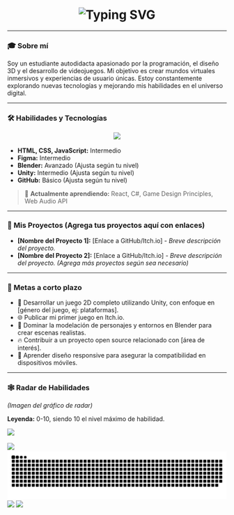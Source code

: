 <h1 align="center">
  <img src="https://readme-typing-svg.demolab.com?font=Orbitron&size=30&pause=1000&color=AA00FF&center=true&vCenter=true&width=435&lines=Hi+there%2C+I'm+Nash+%F0%9F%91%8B" alt="Typing SVG" />
</h1>

---

### 🎓 Sobre mí

Soy un estudiante autodidacta apasionado por la programación, el diseño 3D y el desarrollo de videojuegos.  Mi objetivo es crear mundos virtuales inmersivos y experiencias de usuario únicas.  Estoy constantemente explorando nuevas tecnologías y mejorando mis habilidades en el universo digital.

---

### 🛠️ Habilidades y Tecnologías

<p align="center">
  <img src="https://skillicons.dev/icons?i=html,css,js,figma,blender,unity,github&theme=dark" />
</p>

* **HTML, CSS, JavaScript:** Intermedio
* **Figma:** Intermedio
* **Blender:** Avanzado (Ajusta según tu nivel)
* **Unity:** Intermedio (Ajusta según tu nivel)
* **GitHub:** Básico (Ajusta según tu nivel)

> 🧠 **Actualmente aprendiendo:** React, C#, Game Design Principles, Web Audio API

---

### 🎯 Mis Proyectos (Agrega tus proyectos aquí con enlaces)

* **[Nombre del Proyecto 1]:**  [Enlace a GitHub/Itch.io] - *Breve descripción del proyecto.*
* **[Nombre del Proyecto 2]:**  [Enlace a GitHub/Itch.io] - *Breve descripción del proyecto.*
*(Agrega más proyectos según sea necesario)*


---

### 🎯 Metas a corto plazo

- 🚀 Desarrollar un juego 2D completo utilizando Unity, con enfoque en [género del juego, ej: plataformas].
- 🌐 Publicar mi primer juego en Itch.io.
- 🎨 Dominar la modelación de personajes y entornos en Blender para crear escenas realistas.
- 🔥 Contribuir a un proyecto open source relacionado con [área de interés].
- 📱 Aprender diseño responsive para asegurar la compatibilidad en dispositivos móviles.


---

### 🕸️ Radar de Habilidades

*(Imagen del gráfico de radar)*

**Leyenda:**  0-10, siendo 10 el nivel máximo de habilidad.

<img src="https://quickchart.io/chart?c={
  type:'radar',
  data:{
    labels:['Frontend','Backend','3D','Lógica','Diseño','Game Dev'],
    datasets:[{
      label:'Nivel actual',
      backgroundColor:'rgba(170,0,255,0.3)',
      borderColor:'rgba(170,0,255,1)',
      pointBackgroundColor:'rgba(170,0,255,1)',
      data:[6,3,7,5,8,4]
    }]
  },
  options:{
    scale:{
      angleLines:{ color:'rgba(170,0,255,0.2)' },
      gridLines:{ color:'rgba(170,0,255,0.2)' },
      pointLabels:{ fontColor:'rgba(170,0,255,1)' },
      ticks:{ min:0, max:10, stepSize:2 }
    }
  }
}" width="500"/>

<img src="https://readme-typing-svg.demolab.com?font=Orbitron&size=30&pause=1000&color=AA00FF&center=true&vCenter=true&width=435&lines=Hi+there%2C+I'm+Nash+👋" />
<img src="https://raw.githubusercontent.com/Platane/snk/output/github-contribution-grid-snake.svg" />
<img src="https://github-readme-stats.vercel.app/api?username=tuusuario&show_icons=true&theme=tokyonight" />
<img src="https://github-readme-stats.vercel.app/api/top-langs/?username=tuusuario&layout=compact&theme=tokyonight" />










